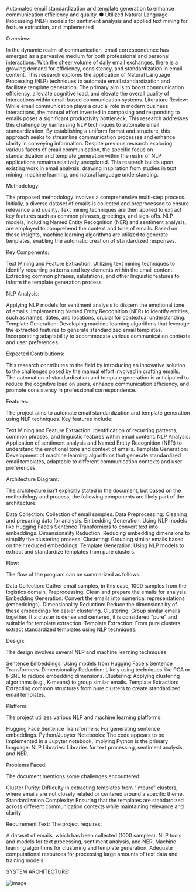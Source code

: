 Automated email standardization and template generation to enhance communication efficiency and quality. 
● Utilized Natural Language Processing (NLP) models for sentiment analysis and applied text mining for feature extraction, and implemented

Overview:

In the dynamic realm of communication, email correspondence has emerged as a pervasive medium for both professional and personal interactions. With the sheer volume of daily email exchanges, there is a growing demand for efficiency, consistency, and standardization in email content. This research explores the application of Natural Language Processing (NLP) techniques to automate email standardization and facilitate template generation. The primary aim is to boost communication efficiency, alleviate cognitive load, and elevate the overall quality of interactions within email-based communication systems. Literature Review: While email communication plays a crucial role in modern business interactions, the manual effort invested in composing and responding to emails poses a significant productivity bottleneck. This research addresses this challenge by harnessing NLP techniques to automate email standardization. By establishing a uniform format and structure, this approach seeks to streamline communication processes and enhance clarity in conveying information. Despite previous research exploring various facets of email communication, the specific focus on standardization and template generation within the realm of NLP applications remains relatively unexplored. This research builds upon existing work in email analysis, drawing inspiration from studies in text mining, machine learning, and natural language understanding.

Methodology:

The proposed methodology involves a comprehensive multi-step process. Initially, a diverse dataset of emails is collected and preprocessed to ensure relevance and quality. Text mining techniques are then applied to extract key features such as common phrases, greetings, and sign-offs. NLP models, including Named Entity Recognition (NER) and sentiment analysis, are employed to comprehend the context and tone of emails. Based on these insights, machine learning algorithms are utilized to generate templates, enabling the automatic creation of standardized responses.

Key Components:

Text Mining and Feature Extraction: Utilizing text mining techniques to identify recurring patterns and key elements within the email content. Extracting common phrases, salutations, and other linguistic features to inform the template generation process.

NLP Analysis:

Applying NLP models for sentiment analysis to discern the emotional tone of emails. Implementing Named Entity Recognition (NER) to identify entities, such as names, dates, and locations, crucial for contextual understanding. Template Generation: Developing machine learning algorithms that leverage the extracted features to generate standardized email templates. Incorporating adaptability to accommodate various communication contexts and user preferences.

Expected Contributions:

This research contributes to the field by introducing an innovative solution to the challenges posed by the manual effort involved in crafting emails. The automation of standardization and template generation is anticipated to reduce the cognitive load on users, enhance communication efficiency, and promote consistency in professional correspondence.

Features:

The project aims to automate email standardization and template generation using NLP techniques. Key features include:

Text Mining and Feature Extraction: Identification of recurring patterns, common phrases, and linguistic features within email content. NLP Analysis: Application of sentiment analysis and Named Entity Recognition (NER) to understand the emotional tone and context of emails. Template Generation: Development of machine learning algorithms that generate standardized email templates, adaptable to different communication contexts and user preferences.

Architecture Diagram:

The architecture isn't explicitly stated in the document, but based on the methodology and process, the following components are likely part of the architecture:

Data Collection: Collection of email samples. Data Preprocessing: Cleaning and preparing data for analysis. Embedding Generation: Using NLP models like Hugging Face’s Sentence Transformers to convert text into embeddings. Dimensionality Reduction: Reducing embedding dimensions to simplify the clustering process. Clustering: Grouping similar emails based on their reduced embeddings. Template Generation: Using NLP models to extract and standardize templates from pure clusters.

Flow:

The flow of the program can be summarized as follows:

Data Collection: Gather email samples, in this case, 1000 samples from the logistics domain. Preprocessing: Clean and prepare the emails for analysis. Embedding Generation: Convert the emails into numerical representations (embeddings). Dimensionality Reduction: Reduce the dimensionality of these embeddings for easier clustering. Clustering: Group similar emails together. If a cluster is dense and centered, it is considered "pure" and suitable for template extraction. Template Extraction: From pure clusters, extract standardized templates using NLP techniques.

Design:

The design involves several NLP and machine learning techniques:

Sentence Embeddings: Using models from Hugging Face's Sentence Transformers. Dimensionality Reduction: Likely using techniques like PCA or t-SNE to reduce embedding dimensions. Clustering: Applying clustering algorithms (e.g., K-means) to group similar emails. Template Extraction: Extracting common structures from pure clusters to create standardized email templates.

Platform:

The project utilizes various NLP and machine learning platforms:

Hugging Face Sentence Transformers: For generating sentence embeddings. Python/Jupyter Notebooks: The code appears to be implemented in a Jupyter notebook, implying Python is the primary language. NLP Libraries: Libraries for text processing, sentiment analysis, and NER.

Problems Faced:

The document mentions some challenges encountered:

Cluster Purity: Difficulty in extracting templates from "impure" clusters, where emails are not closely related or centered around a specific theme. Standardization Complexity: Ensuring that the templates are standardized across different communication contexts while maintaining relevance and clarity

Requirement Text: The project requires:

A dataset of emails, which has been collected (1000 samples). NLP tools and models for text processing, sentiment analysis, and NER. Machine learning algorithms for clustering and template generation. Adequate computational resources for processing large amounts of text data and training models.

SYSTEM ARCHITECTURE:

![image](https://github.com/user-attachments/assets/3d077b5e-7279-4bb0-b475-a11df0fa5080)

